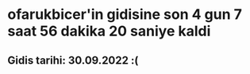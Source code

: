 # ofarukbicer'in gidisine son 4 gun 7 saat 56 dakika 20 saniye kaldi

## Gidis tarihi: 30.09.2022 :(